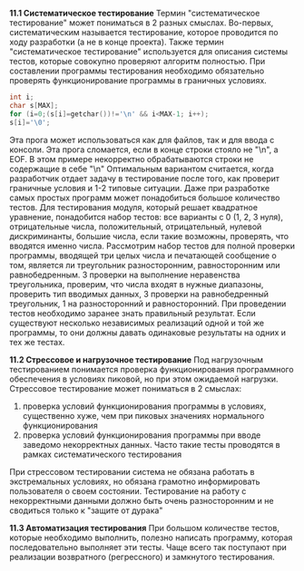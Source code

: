 **11.1 Систематическое тестирование**
Термин "систематическое тестирование" может пониматься в 2 разных смыслах. Во-первых, систематическим называется тестирование, которое проводится по ходу разработки (а не в конце проекта). Также термин "систематическое тестирование" используется для описания системы тестов, которые совокупно проверяют алгоритм полностью.
При составлении программы тестирования необходимо обязательно проверять функционирование программы в граничных условиях.
```cpp
int i;
char s[MAX];
for (i=0;(s[i]=getchar())!='\n' && i<MAX-1; i++);
s[i]='\0';
```
Эта прога может использоваться как для файлов, так и для ввода с консоли. Эта прога сломается, если в конце строки стояло не "\n", а EOF.
В этом примере некорректно обрабатываются строки не содержащие в себе "\n"
Оптимальным вариантом считается, когда разработчик отдает задачу в тестирование после того, как проверит граничные условия и 1-2 типовые ситуации.
Даже при разработке самых простых программ может понадобиться большое количество тестов.
Для тестирования модуля, который решает квадратное уравнение, понадобится набор тестов: все варианты с 0 (1, 2, 3 нуля), отрицательные числа, положительный, отрицательный, нулевой дискриминанты, большие числа, если такие возможны, проверять, что вводятся именно числа.
Рассмотрим набор тестов для полной проверки программы, вводящей три целых числа и печатающей сообщение о том, является ли треугольник разносторонним, равносторонним или равнобедренным.
3 проверки на выполнение неравенства треугольника, проверим, что числа входят в нужные диапазоны, проверить тип вводимых данных, 3 проверки на равнобедренный треугольник, 1 на разносторонний и равносторонний.
При проведении тестов необходимо заранее знать правильный результат. Если существуют несколько независимых реализаций одной и той же программы, то они должны давать одинаковые результаты на одних и тех же тестах.

**11.2 Стрессовое и нагрузочное тестирование**
Под нагрузочным тестированием понимается проверка функционирования программного обеспечения в условиях пиковой, но при этом ожидаемой нагрузки.
Стрессовое тестирование может пониматься в 2 смыслах:
1. проверка условий функционирования программы в условиях, существенно хуже, чем при пиковых значениях нормального функционирования
2. проверка условий функционирования программы при вводе заведомо некорректных данных. Часто такие тесты проводятся в рамках систематического тестирования

При стрессовом тестировании система не обязана работать в экстремальных условиях, но обязана грамотно информировать пользователя о своем состоянии.
Тестирование на работу с некорректными данными должно быть очень разносторонним и не сводиться только к "защите от дурака"

**11.3 Автоматизация тестирования**
При большом количестве тестов, которые необходимо выполнить, полезно написать программу, которая последовательно выполняет эти тесты. Чаще всего так поступают при реализации возвратного (регрессного) и замкнутого тестирования.